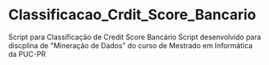 # Classificacao_Crdit_Score_Bancario
Script para Classificação de Credit Score Bancário
Script desenvolvido para discplina de "Mineração de Dados" do curso de Mestrado em Informática da PUC-PR
